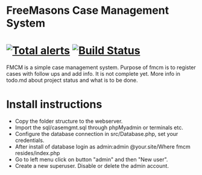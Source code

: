 FreeMasons Case Management System
==================
[![Total alerts](https://img.shields.io/lgtm/alerts/g/mala14/fmcm.svg?logo=lgtm&logoWidth=18)](https://lgtm.com/projects/g/mala14/fmcm/alerts/)
[![Build Status](https://travis-ci.com/mala14/fmcm.svg?branch=master)](https://travis-ci.com/mala14/fmcm)
==================

FMCM is a simple case management system. Purpose of fmcm is to register cases with follow ups and add info.
It is not complete yet. More info in todo.md about project status and what is to be done.


Install instructions
===================

- Copy the folder structure to the webserver.
- Import the sql/casemgmt.sql through phpMyadmin or terminals etc.
- Configure the database connection in src/Database.php, set your credentials.
- After install of database login as admin:admin @your.site/Where fmcm resides/index.php
- Go to left menu click on button "admin" and then "New user".
- Create a new superuser. Disable or delete the admin account.
